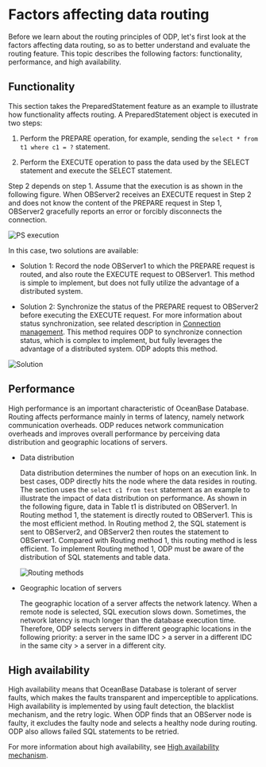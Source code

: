 # Factors affecting data routing

Before we learn about the routing principles of ODP, let's first look at the factors affecting data routing, so as to better understand and evaluate the routing feature. This topic describes the following factors: functionality, performance, and high availability.

## Functionality

This section takes the PreparedStatement feature as an example to illustrate how functionality affects routing. A PreparedStatement object is executed in two steps:

1. Perform the PREPARE operation, for example, sending the `select * from t1 where c1 = ?` statement.

2. Perform the EXECUTE operation to pass the data used by the SELECT statement and execute the SELECT statement.

Step 2 depends on step 1. Assume that the execution is as shown in the following figure. When OBServer2 receives an EXECUTE request in Step 2 and does not know the content of the PREPARE request in Step 1, OBServer2 gracefully reports an error or forcibly disconnects the connection.

![PS execution](https://obbusiness-private.oss-cn-shanghai.aliyuncs.com/doc/img/odp/V4.0.0/en-US/6.data-routing/1.influence-factor-01.png)

In this case, two solutions are available:

* Solution 1: Record the node OBServer1 to which the PREPARE request is routed, and also route the EXECUTE request to OBServer1. This method is simple to implement, but does not fully utilize the advantage of a distributed system.

* Solution 2: Synchronize the status of the PREPARE request to OBServer2 before executing the EXECUTE request. For more information about status synchronization, see related description in [Connection management](../5.connection-management.md). This method requires ODP to synchronize connection status, which is complex to implement, but fully leverages the advantage of a distributed system. ODP adopts this method.

![Solution](https://obbusiness-private.oss-cn-shanghai.aliyuncs.com/doc/img/odp/V4.0.0/en-US/6.data-routing/1.influence-factor-02.png)

## Performance

High performance is an important characteristic of OceanBase Database. Routing affects performance mainly in terms of latency, namely network communication overheads. ODP reduces network communication overheads and improves overall performance by perceiving data distribution and geographic locations of servers.

* Data distribution

   Data distribution determines the number of hops on an execution link. In best cases, ODP directly hits the node where the data resides in routing. The section uses the `select c1 from test` statement as an example to illustrate the impact of data distribution on performance. As shown in the following figure, data in Table t1 is distributed on OBServer1. In Routing method 1, the statement is directly routed to OBServer1. This is the most efficient method. In Routing method 2, the SQL statement is sent to OBServer2, and OBServer2 then routes the statement to OBServer1. Compared with Routing method 1, this routing method is less efficient. To implement Routing method 1, ODP must be aware of the distribution of SQL statements and table data.

   ![Routing methods](https://obbusiness-private.oss-cn-shanghai.aliyuncs.com/doc/img/odp/V4.0.0/en-US/6.data-routing/1.influence-factor-03.png)

* Geographic location of servers

   The geographic location of a server affects the network latency. When a remote node is selected, SQL execution slows down. Sometimes, the network latency is much longer than the database execution time. Therefore, ODP selects servers in different geographic locations in the following priority: a server in the same IDC > a server in a different IDC in the same city > a server in a different city.

## High availability

High availability means that OceanBase Database is tolerant of server faults, which makes the faults transparent and imperceptible to applications. High availability is implemented by using fault detection, the blacklist mechanism, and the retry logic. When ODP finds that an OBServer node is faulty, it excludes the faulty node and selects a healthy node during routing. ODP also allows failed SQL statements to be retried.

For more information about high availability, see [High availability mechanism](../7.high-availability/1.overview.md).
